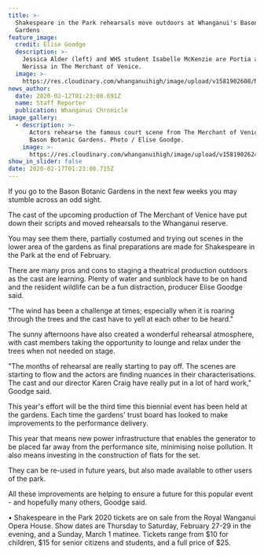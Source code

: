 ```yaml
---
title: >-
  Shakespeare in the Park rehearsals move outdoors at Whanganui's Bason Botanic
  Gardens
feature_image:
  credit: Elise Goodge
  description: >-
    Jessica Alder (left) and WHS student Isabelle McKenzie are Portia and
    Nerissa in The Merchant of Venice.
  image: >-
    https://res.cloudinary.com/whanganuihigh/image/upload/v1581902608/News/Isabelle_McKenzie._Chron_12.2.20.jpg
news_author:
  date: 2020-02-12T01:23:08.691Z
  name: Staff Reporter
  publication: Whanganui Chronicle
image_gallery:
  - description: >-
      Actors rehearse the famous court scene from The Merchant of Venice at
      Bason Botanic Gardens. Photo / Elise Goodge.
    image: >-
      https://res.cloudinary.com/whanganuihigh/image/upload/v1581902624/News/Isabelle_McKenzie._crowd._Chron_12.2.20.jpg
show_in_slider: false
date: 2020-02-17T01:23:08.715Z
---
```

If you go to the Bason Botanic Gardens in the next few weeks you may stumble across an odd sight.

The cast of the upcoming production of The Merchant of Venice have put down their scripts and moved rehearsals to the Whanganui reserve.

You may see them there, partially costumed and trying out scenes in the lower area of the gardens as final preparations are made for Shakespeare in the Park at the end of February.

There are many pros and cons to staging a theatrical production outdoors as the cast are learning. Plenty of water and sunblock have to be on hand and the resident wildlife can be a fun distraction, producer Elise Goodge said.

"The wind has been a challenge at times; especially when it is roaring through the trees and the cast have to yell at each other to be heard."

The sunny afternoons have also created a wonderful rehearsal atmosphere, with cast members taking the opportunity to lounge and relax under the trees when not needed on stage.

"The months of rehearsal are really starting to pay off. The scenes are starting to flow and the actors are finding nuances in their characterisations. The cast and our director Karen Craig have really put in a lot of hard work," Goodge said.

This year's effort will be the third time this biennial event has been held at the gardens. Each time the gardens' trust board has looked to make improvements to the performance delivery.

This year that means new power infrastructure that enables the generator to be placed far away from the performance site, minimising noise pollution. It also means investing in the construction of flats for the set.

They can be re-used in future years, but also made available to other users of the park.

All these improvements are helping to ensure a future for this popular event - and hopefully many others, Goodge said.

• Shakespeare in the Park 2020 tickets are on sale from the Royal Wanganui Opera House. Show dates are Thursday to Saturday, February 27-29 in the evening, and a Sunday, March 1 matinee. Tickets range from $10 for children, $15 for senior citizens and students, and a full price of $25.

